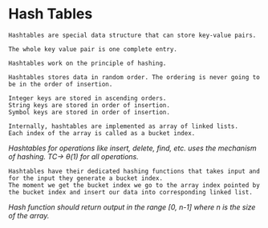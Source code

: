 # Hash Tables

    Hashtables are special data structure that can store key-value pairs.

    The whole key value pair is one complete entry.

    Hashtables work on the principle of hashing.

    Hashtables stores data in random order. The ordering is never going to be in the order of insertion.

    Integer keys are stored in ascending orders.
    String keys are stored in order of insertion.
    Symbol keys are stored in order of insertion.

    Internally, hashtables are implemented as array of linked lists.
    Each index of the array is called as a bucket index.
 _Hashtables for operations like insert, delete, find, etc. uses the mechanism of hashing. TC-> θ(1) for all operations._

    Hashtables have their dedicated hashing functions that takes input and for the input they generate a bucket index.
    The moment we get the bucket index we go to the array index pointed by the bucket index and insert our data into corresponding linked list.

_Hash function should return output in the range [0, n-1] where n is the size of the array._